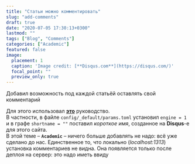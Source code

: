```yaml
---
title: "Статьи можно комментировать"
slug: "add-comments"
draft: true
date: "2020-07-05 17:30:13+0300"  
lastmod: ""
tags: ["Blog", "Comments"]
categories: ["Academic"]
featured: false
image:
  placement: 1
  caption: 'Image credit: [**Disqus.com**](https://disqus.com/)'
  focal_point: ""
  preview_only: true
---
```


Добавил возможность под каждой статьёй оставлять свой комментарий
<!--more-->
Для этого использовал [**это**](https://sourcethemes.com/academic/docs/customization/#comments) руководство.  
В частности, в файле `config/_default/params.toml` установил `engine = 1` и в графе `shortname = ""` поставил *короткое имя*, созданное на **Disqus**-e для этого сайта.  
В этой теме – **`Academic`** – ничего больше добавлять не надо: всё уже сделано до нас. Единственное то, что локально (*localhost:1313*) установка комментариев не видна. Она появляется только после деплоя на сервер: это надо иметь ввиду
